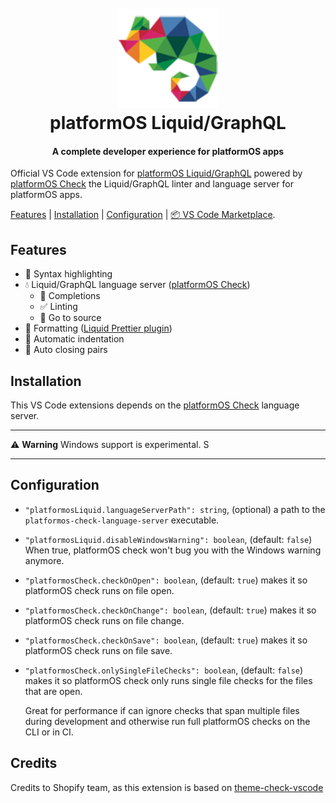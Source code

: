 <h1 align="center" style="position: relative;" >
  <br>
    <img src="https://github.com/Platform-OS/platformos-check-vscode/blob/master/images/pos.jpg?raw=true" alt="logo" width="160" height="160">
  <br>
  platformOS Liquid/GraphQL
  <br>
</h1>

<h4 align="center">A complete developer experience for platformOS apps</h4>

Official VS Code extension for [platformOS Liquid/GraphQL](https://documentation.platformos.com/) powered by [platformOS Check][tc] the Liquid/GraphQL linter and language server for platformOS apps.

[Features](#features) |  [Installation](#installation) | [Configuration](#configuration) | [📦 VS Code Marketplace](https://marketplace.visualstudio.com/items?itemName=platformOS.platformos-check-vscode).

## Features

- 🎨 Syntax highlighting
- 💧 Liquid/GraphQL language server ([platformOS Check][tc])
  - 📗 Completions
  - ✅ Linting
  - 🔎 Go to source
- 💅 Formatting ([Liquid Prettier plugin](https://github.com/shopify/prettier-plugin-liquid))
- 📐 Automatic indentation
- 🎎 Auto closing pairs

## Installation

This VS Code extensions depends on the [platformOS Check][tc] language server.

-----

⚠️ **Warning** Windows support is experimental. S

-----

## Configuration

- `"platformosLiquid.languageServerPath": string`, (optional) a path to the `platformos-check-language-server` executable.
- `"platformosLiquid.disableWindowsWarning": boolean`, (default: `false`) When true, platformOS check won't bug you with the Windows warning anymore.
- `"platformosCheck.checkOnOpen": boolean`, (default: `true`) makes it so platformOS check runs on file open.
- `"platformosCheck.checkOnChange": boolean`, (default: `true`) makes it so platformOS check runs on file change.
- `"platformosCheck.checkOnSave": boolean`, (default: `true`) makes it so platformOS check runs on file save.
- `"platformosCheck.onlySingleFileChecks": boolean`, (default: `false`) makes it so platformOS check only runs single file checks for the files that are open.

  Great for performance if can ignore checks that span multiple files during development and otherwise run full platformOS checks on the CLI or in CI.


## Credits

Credits to Shopify team, as this extension is based on [theme-check-vscode](https://github.com/Shopify/theme-check-vscode)

[tc]: https://github.com/Platform-OS/platformos-lsp
